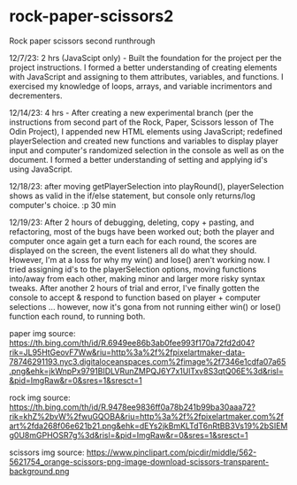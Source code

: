 # rock-paper-scissors2
Rock paper scissors second runthrough

12/7/23: 2 hrs (JavaScipt only) - Built the foundation for the project per the project instructions. 
I formed a better understanding of creating elements with JavaScript and assigning to them attributes, variables, and functions. I exercised my knowledge of loops, arrays, and variable incrimentors and decrementers.

12/14/23: 4 hrs - After creating a new experimental branch (per the instructions from second part of the Rock, Paper, Scissors lesson of The Odin Project), I appended new HTML elements using JavaScript; redefined playerSelection and created new functions and variables to display player input and computer's randomized selection in the console as well as on the document. I formed a better understanding of setting and applying id's using JavaScript. 

12/18/23: after moving getPlayerSelection into playRound(), playerSelection shows as valid in the if/else statement, but console only returns/log computer's choice. :p 30 min

12/19/23: After 2 hours of debugging, deleting, copy + pasting, and refactoring, most of the bugs have been worked out; both the player and computer once again get a turn each for each round, the scores are displayed on the screen, the event listeners all do what they should. However, I'm at a loss for why my win() and lose() aren't working now. I tried assigning id's to the playerSelection options, moving functions into/away from each other, making minor and larger more risky syntax tweaks. 
After another 2 hours of trial and error, I've finally gotten the console to accept & respond to function based on player + computer selections ... however, now it's gona from not running either win() or lose() function each round, to running both.



paper img source: https://th.bing.com/th/id/R.6949ee86b3ab0fee993f170a72fd2d04?rik=JL95HtGeovF7Ww&riu=http%3a%2f%2fpixelartmaker-data-78746291193.nyc3.digitaloceanspaces.com%2fimage%2f7346e1cdfa07a65.png&ehk=jkWnpPx9791BIDLVRunZMPQJ6Y7x1UlTxv8S3qtQ06E%3d&risl=&pid=ImgRaw&r=0&sres=1&sresct=1

rock img source: https://th.bing.com/th/id/R.9478ee9836ff0a78b241b99ba30aaa72?rik=khZ%2bvW%2fwuGQOBA&riu=http%3a%2f%2fpixelartmaker.com%2fart%2fda268f06e621b21.png&ehk=dEYs2jkBmKLTdT6nRtBB3Vs19%2bSIEMg0U8mGPHOSR7g%3d&risl=&pid=ImgRaw&r=0&sres=1&sresct=1

scissors img source: https://www.pinclipart.com/picdir/middle/562-5621754_orange-scissors-png-image-download-scissors-transparent-background.png



